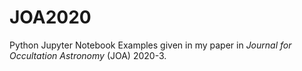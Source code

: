 # JOA2020
Python Jupyter Notebook Examples given in my paper in *Journal for Occultation Astronomy* (JOA) 2020-3.
